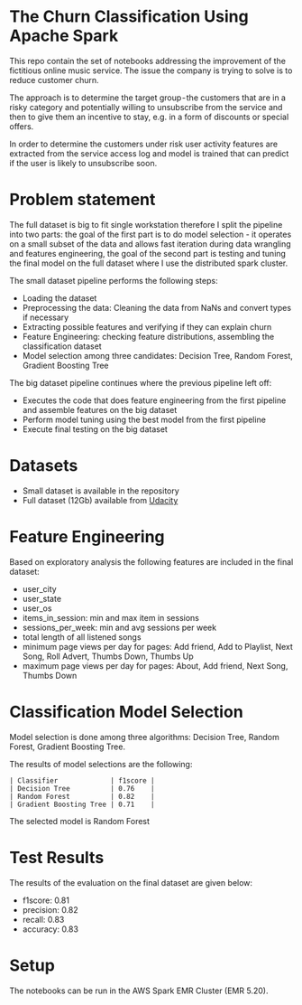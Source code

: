 # The Churn Classification Using Apache Spark

  This repo contain the set of notebooks addressing the improvement of the fictitious online music service.
  The issue the company is trying to solve is to reduce customer churn.

  The approach is to determine the target group - the customers that are in a risky category and potentially willing to unsubscribe from the service and then to give them an incentive to stay, e.g. in a form of discounts or special offers.

  In order to determine the customers under risk user activity features are extracted from the service access log and model is trained that can predict if the user is likely to unsubscribe soon.

# Problem statement

  The full dataset is big to fit single workstation therefore I split the pipeline into two parts: the goal of the first part is to do model selection - it operates on a small subset of the data and allows fast iteration during data wrangling and features engineering, the goal of the second part is testing and tuning the final model on the full dataset where I use the distributed spark cluster.

  The small dataset pipeline performs the following steps:

  - Loading the dataset
  - Preprocessing the data: Cleaning the data from NaNs and convert types if necessary
  - Extracting possible features and verifying if they can explain churn
  - Feature Engineering: checking feature distributions, assembling the classification dataset
  - Model selection among three candidates: Decision Tree, Random Forest, Gradient Boosting Tree

  The big dataset pipeline continues where the previous pipeline left off:

  - Executes the code that does feature engineering from the first pipeline and assemble features on the big dataset
  - Perform model tuning using the best model from the first pipeline
  - Execute final testing on the big dataset

# Datasets

  - Small dataset is available in the repository
  - Full dataset (12Gb) available from [Udacity](https://www.udacity.com/course/data-scientist-nanodegree--nd025)

# Feature Engineering

  Based on exploratory analysis the following features are included in the final dataset:
  - user_city
  - user_state
  - user_os
  - items_in_session: min and max item in sessions
  - sessions_per_week: min and avg sessions per week
  - total length of all listened songs
  - minimum page views per day for pages: Add friend, Add to Playlist, Next Song, Roll Advert, Thumbs Down, Thumbs Up
  - maximum page views per day for pages: About, Add friend, Next Song, Thumbs Down

# Classification Model Selection

  Model selection is done among three algorithms: Decision Tree, Random Forest, Gradient Boosting Tree.

  The results of model selections are the following:

    | Classifier             | f1score |
    | Decision Tree          | 0.76    |
    | Random Forest          | 0.82    |
    | Gradient Boosting Tree | 0.71    |

  The selected model is Random Forest

# Test Results

  The results of the evaluation on the final dataset are given below:
  - f1score: 0.81
  - precision: 0.82
  - recall: 0.83
  - accuracy: 0.83

# Setup

  The notebooks can be run in the AWS Spark EMR Cluster (EMR 5.20).

